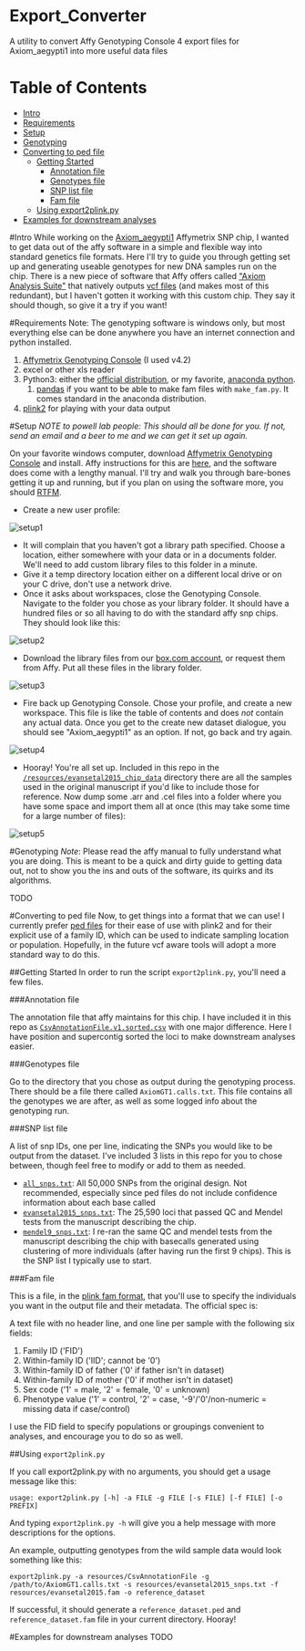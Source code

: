 Export_Converter
================
A utility to convert Affy Genotyping Console 4 export files for Axiom_aegypti1 into more useful data files

Table of Contents
=================

  * [Intro](#intro)
  * [Requirements](#requirements)
  * [Setup](#setup)
  * [Genotyping](#genotyping)
  * [Converting to ped file](#converting-to-ped-file)
    * [Getting Started](#getting-started)
      * [Annotation file](#annotation-file)
      * [Genotypes file](#genotypes-file)
      * [SNP list file](#snp-list-file)
      * [Fam file](#fam-file)
    * [Using export2plink.py](#using-export2plinkpy)
  * [Examples for downstream analyses](#examples-for-downstream-analyses)

#Intro
While working on the [Axiom_aegypti1](http://g3journal.org/cgi/doi/10.1534/g3.114.016196) Affymetrix SNP chip, I wanted to get data out of the affy software in a simple and flexible way into standard genetics file formats. Here I'll try to guide you through getting set up and generating useable genotypes for new DNA samples run on the chip. There is a new piece of software that Affy offers called ["Axiom Analysis Suite"](http://www.affymetrix.com/estore/catalog/prod920001/AFFY/Axiom%26%23153%3B+Analysis+Suite#1_1) that natively outputs [vcf files](https://en.wikipedia.org/wiki/Variant_Call_Format) (and makes most of this redundant), but I haven't gotten it working with this custom chip. They say it should though, so give it a try if you want!

#Requirements
Note: The genotyping software is windows only, but most everything else can be done anywhere you have an internet connection and python installed.

 1. [Affymetrix Genotyping Console](http://www.affymetrix.com/estore/browse/level_seven_software_products_only.jsp?productId=131535#1_1) (I used v4.2)
 2. excel or other xls reader
 3. Python3: either the [official distribution](https://www.python.org/downloads/), or my favorite, [anaconda python](https://www.continuum.io/downloads).
	 1. [pandas](http://pandas.pydata.org/) if you want to be able to make fam files with `make_fam.py`. It comes standard in the anaconda distribution.
 4. [plink2](https://www.cog-genomics.org/plink2) for playing with your data output

#Setup
*NOTE to powell lab people: This should all be done for you. If not, send an email and a beer to me and we can get it set up again.*

On your favorite windows computer, download [Affymetrix Genotyping Console](http://www.affymetrix.com/estore/browse/level_seven_software_products_only.jsp?productId=131535#1_1) and install. Affy instructions for this are [here](http://media.affymetrix.com/support/technical/other/readme_genotyping_console_4_2.pdf), and the software does come with a lengthy manual. I'll try and walk you through bare-bones getting it up and running, but if you plan on using the software more, you should [RTFM](https://en.wikipedia.org/wiki/RTFM).

- Create a new user profile:

![setup1](/img/setup1.png?raw=true "setup1")

- It will complain that you haven't got a library path specified. Choose a location, either somewhere with your data or in a documents folder. We'll need to add custom library files to this folder in a minute.
- Give it a temp directory location either on a different local drive or on your C drive, don't use a network drive.
- Once it asks about workspaces, close the Genotyping Console. Navigate to the folder you chose as your library folder. It should have a hundred files or so all having to do with the standard affy snp chips. They should look like this:

![setup2](/img/setup2.png?raw=true "setup2")

- Download the library files from our [box.com account](https://yale.box.com/shared/static/iiz90k0c57iamljcsclsxq2lvcmeg6ws.zip), or request them from Affy. Put all these files in the library folder.

![setup3](/img/setup3.png?raw=true "setup3")

- Fire back up Genotyping Console. Chose your profile, and create a new workspace. This file is like the table of contents and does *not* contain any actual data. Once you get to the create new dataset dialogue, you should see "Axiom_aegypti1" as an option. If not, go back and try again.

![setup4](/img/setup4.png?raw=true "setup4")

- Hooray! You're all set up. Included in this repo in the [`/resources/evansetal2015_chip_data`](/resources/evansetal2015_chip_data) directory there are all the samples used in the original manuscript if you'd like to include those for reference. Now dump some .arr and .cel files into a folder where you have some space and import them all at once (this may take some time for a large number of files):

![setup5](/img/setup5.png?raw=true "setup5")

#Genotyping
*Note*: Please read the affy manual to fully understand what you are doing. This is meant to be a quick and dirty guide to getting data out, not to show you the ins and outs of the software, its quirks and its algorithms.

TODO

#Converting to ped file
Now, to get things into a format that we can use! I currently prefer [ped files](http://pngu.mgh.harvard.edu/~purcell/plink/data.shtml#ped) for their ease of use with plink2 and for their explicit use of a family ID, which can be used to indicate sampling location or population. Hopefully, in the future vcf aware tools will adopt a more standard way to do this.

##Getting Started
In order to run the script `export2plink.py`, you'll need a few files.

###Annotation file

The annotation file that affy maintains for this chip. I have included it in this repo as [`CsvAnnotationFile.v1.sorted.csv`](/resources/CsvAnnotationFile.v1.sorted.csv?raw=true) with one major difference. Here I have position and supercontig sorted the loci to make downstream analyses easier.

###Genotypes file

Go to the directory that you chose as output during the genotyping process. There should be a file there called `AxiomGT1.calls.txt`. This file contains all the genotypes we are after, as well as some logged info about the genotyping run.

###SNP list file

A list of snp IDs, one per line, indicating the SNPs you would like to be output from the dataset. I've included 3 lists in this repo for you to chose between, though feel free to modify or add to them as needed.

 * [`all_snps.txt`](/resources/all_snps.txt?raw=true): All 50,000 SNPs from the original design. Not recommended, especially since ped files do not include confidence information about each base called
 * [`evansetal2015_snps.txt`](/resources/evansetal2015_snps.txt?raw=true): The 25,590 loci that passed QC and Mendel tests from the manuscript describing the chip.
 * [`mendel9_snps.txt`](/resources/mendel9_snps.txt?raw=true): I re-ran the same QC and mendel tests from the manuscript describing the chip with basecalls generated using clustering of more individuals (after having run the first 9 chips). This is the SNP list I typically use to start.

###Fam file

This is a file, in the [plink fam format](https://www.cog-genomics.org/plink2/formats#fam), that you'll use to specify the individuals you want in the output file and their metadata. The official spec is:

A text file with no header line, and one line per sample with the following six fields:

 1. Family ID ('FID')
 2. Within-family ID ('IID'; cannot be '0')
 3. Within-family ID of father ('0' if father isn't in dataset)
 4. Within-family ID of mother ('0' if mother isn't in dataset)
 5. Sex code ('1' = male, '2' = female, '0' = unknown)
 6. Phenotype value ('1' = control, '2' = case, '-9'/'0'/non-numeric = missing data if case/control)

I use the FID field to specify populations or groupings convenient to analyses, and encourage you to do so as well.

##Using `export2plink.py`

If you call export2plink.py with no arguments, you should get a usage message like this:

`usage: export2plink.py [-h] -a FILE -g FILE [-s FILE] [-f FILE] [-o PREFIX]`

And typing `export2plink.py -h` will give you a help message with more descriptions for the options. 

An example, outputting genotypes from the wild sample data would look something like this:

`export2plink.py -a resources/CsvAnnotationFile -g /path/to/AxiomGT1.calls.txt -s resources/evansetal2015_snps.txt -f resources/evansetal2015.fam -o reference_dataset`

If successful, it should generate a `reference_dataset.ped` and `reference_dataset.fam` file in your current directory. Hooray!

#Examples for downstream analyses
TODO
